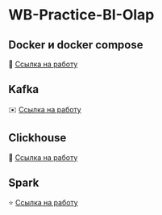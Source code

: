 # WB-Practice-BI-Olap

## Docker и docker compose

🐋 [Ссылка на работу](./docker/README.md)

## Kafka

✉️  [Ссылка на работу](./kafka/readme.md)

## Clickhouse

💾 [Ссылка на работу](./clickhouse/readme.md)

## Spark

⭐️ [Ссылка на работу](./spark/readme.md)
